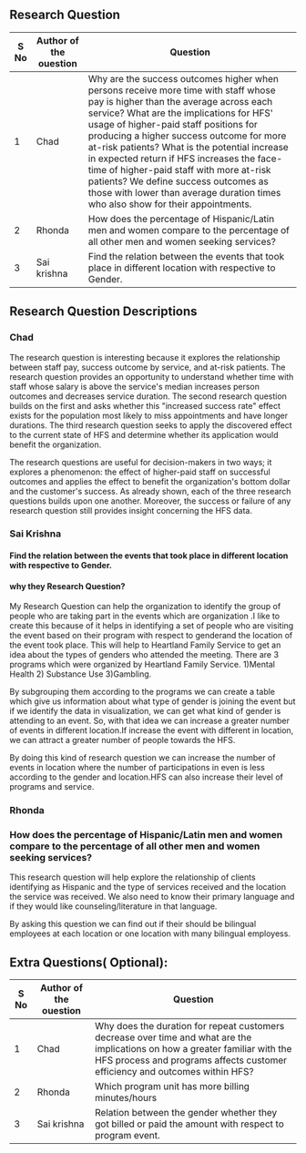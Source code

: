 
## Research Question
|S No|Author of the ouestion| Question|
| ------------- | ------------- | ------------- |
|1| Chad| Why are the success outcomes higher when persons receive more time with staff whose pay is higher than the average across each service? What are the implications for HFS' usage of higher-paid staff positions for producing a higher success outcome for more at-risk patients? What is the potential increase in expected return if HFS increases the face-time of higher-paid staff with more at-risk patients?  We define success outcomes as those with lower than average duration times who also show for their appointments. |
|2| Rhonda |How does the percentage of Hispanic/Latin men and women compare to the percentage of all other men and women seeking services? |
|3| Sai krishna |Find the relation between the events that took place in different location with respective to Gender.|

## Research Question Descriptions
### Chad

The research question is interesting because it explores the relationship between staff pay, success outcome by service, and at-risk patients. The research question provides an opportunity to understand whether time with staff whose salary is above the service's median increases person outcomes and decreases service duration. The second research question builds on the first and asks whether this "increased success rate" effect exists for the population most likely to miss appointments and have longer durations. The third research question seeks to apply the discovered effect to the current state of HFS and determine whether its application would benefit the organization.

The research questions are useful for decision-makers in two ways; it explores a phenomenon: the effect of higher-paid staff on successful outcomes and applies the effect to benefit the organization's bottom dollar and the customer's success. As already shown, each of the three research questions builds upon one another. Moreover, the success or failure of any research question still provides insight concerning the HFS data.

### Sai Krishna 

#### **Find the relation between the events that took place in different location with respective to Gender.**

#### **why they Research Question?**

My Research Question can help the organization to identify the group of people who are taking part in the events which are organization .I like to create this because of it helps in identifying a set of people who are visiting the event based on their program with respect to genderand the location of the event took place. This will help to Heartland Family Service to get an idea about the types of genders who attended the meeting. There are 3 programs which were organized by Heartland Family Service. 1)Mental Health  2) Substance Use 3)Gambling. 

By subgrouping them according to the programs we can create a table which give us information about what type of gender is joining the event but if we identify the data in visualization, we can get what kind of gender is attending to an event. So, with that idea we can increase a greater number of events in different location.If increase the event with different in location, we can attract a greater number of people towards the HFS.

By doing this kind of research question we can increase the number of events in location where the number of  participations in even is less according to the gender and location.HFS can also increase their level of programs and service.


### Rhonda

### **How does the percentage of Hispanic/Latin men and women compare to the percentage of all other men and women seeking services?**

This research question will help explore the relationship of clients identifying as Hispanic and the type of services received and the location the service was received. We also need to know their primary language and if they would like counseling/literature in that language.

By asking this question we can find out if their should be bilingual employees at each location or one location with many bilingual employess.

## Extra Questions( Optional):
|S No|Author of the ouestion| Question|
| ------------- | ------------- | ------------- |
|1| Chad| Why does the duration for repeat customers decrease over time and what are the implications on how a greater familiar with the HFS process and programs affects customer efficiency and outcomes within HFS? |
|2| Rhonda |Which program unit has more billing minutes/hours |
|3| Sai krishna | Relation between the gender whether they got billed or paid the amount with respect to program event.|
